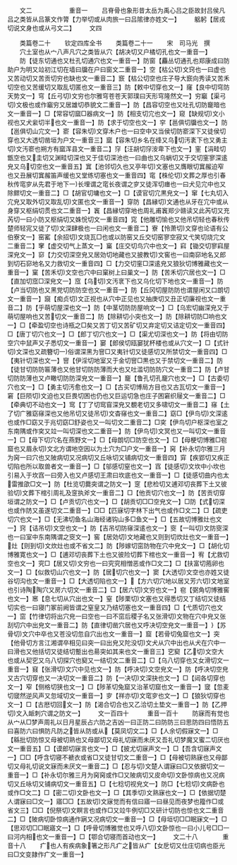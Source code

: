 <!-- { "loadSidebar": true } -->
　　文二　　　　　　重音一
　　吕脊骨也象形昔太岳为禹心吕之臣故封吕侯凡吕之类皆从吕篆文作膂【力举切或从肉旅一曰吕隂律亦姓文一】
　　躳躬【居戎切说文身也或从弓文二】
　　文四









　　类篇卷二十
　　钦定四库全书
　　类篇卷二十一
　　宋　司马光　撰
　　穴土室也从宀八声凡穴之类皆从穴【胡决切又户橘切孔也文一重音一】
　　防【徒东切通也又杜孔切通穴也文一重音一】防窗【麤丛切通孔也郑康成曰防助户为明又竝初江切在墙曰牖在户曰窗文二重音一】空【枯公切文窍也一曰虚也又苦动切又苦贡切穷也缺也文一重音二】窾【枯公切空也庄子导大窾向秀读又苦禾切空也又苦缓切又取乱切匿也文一重音三】防【敕中切穿也文一】窿【良中切穹防天势文一】穹【丘弓切文穷也尔雅穹苍苍天郭璞曰天形穹隆然文一】穷竆【渠弓切文极也或作竆穷又居雄切恭貌文二重音一】防【昌容切空也又吐孔切防竉暗也文一重音一】□【常容切窳□器病文一】防【相支切宂也文一】窥【缺规切文小视也又犬繠切半也文一重音一】防【求于切空也文一】穻【邕俱切牖也文一】防【邕俱切山宂文一】窬【容朱切文穿木户也一曰空中又当侯切防窬深下又徒侯切穿也又大透切凿垣为户文一重音三】窳【容朱切乡名在绛又乌切汚袲下也又勇主切文汚窬也朔方有窳浑县文一重音二】窏【汪胡切窏洝卑下也文一】窐【涓畦切甑空也又圭切又渊畦切深也又于佳切深池也一曰曲也又乌蜗切又于交切窐寥深逺皃又乌切空也文一重音五】窴【池邻切久也又亭年切文塞也又膺眼切窴赧迫窄也又丑展切窴赧笛声缓也又堂练切塞也文一重音四】窀【株伦切文葬之厚也引春秋传窀穸从先君于地下一长埋谓之窀长夜谓之穸又徒浑切瘗也一曰犬见宂中也又除鳏切文一重音二】□【胡官切墉也文一】□【谟官切宂黒皃文一】窜【七丸切入宂皃又取外切又取乱切文匿也文一重音一】穿防【昌縁切文通也从牙在宂中或从身穿又枢绢切贯也文二重音一】竁【昌縁切穿地也周礼甫竁郑少赣读又此芮切又充芮切一曰小防又枢绢切又姝恱切文一重音四】窕【他雕切愉也又他吊切轻也春秋传楚师轻宨又徒了切文深肆极也一曰闲也文一重音二】寮【怜萧切文穿也论语有公伯寮文一】窑窰【余招切文烧瓦□也或以防窑又丘交切窑寥空寂又弋笑切烧宂文二重音二】窙【虚交切气上蒸文一】窼【庄交切鸟穴中也文一】窲【锄交切寥窲屋深皃文一】窌【力交切深空皃又居効切地藏也又披教切文窖也一曰南窌地名又郎到切石窌地名又力救切文一重音四】□【力交切窐□深逺皃又狼狄切博雅藏也文一重音一】窠【苦禾切文空也穴中曰窠树上曰巢文一】防【苦禾切穴居也文一】□【直加切窊□深皃文一】窊【乌切文汚衺下也又乌化切下地也文一重音一】防【卢当切防也又黑党切防防空也文一重音一】防【丘冈切屋防防也谓屋闲又口朗切文一重音一】竀【痴贞切文正视也从穴中正见也又抽庚切又丑正切廉视也文一重音二】防【乎萌切屋深也文一】防【中茎切防防屋响文一】□【乌宏切幽深皃又于萌切屋响也又苦切文一重音二】防【除耕切小突也文一】防【除耕切防□响也文一】□【牵盈切空也诗瓶之□矣又苦丁切又苦矿切又弃定切又诘定切文一重音四】□【唐丁切穴也文一】□【郎丁切穴也文一】□【渠尤切深也文一】防【将由切防空穴中鼠声又子悉切文一重音一】窭【郎侯切瓯窭犹杯楼也或从穴文一】□【式针切文深也又疏簪切一俗谓深黑为窨□又夷针切又徒感切又所禁切文一重音四】□【夷针切深也文一】窨【伊淫切地室又于金切窨□黒也又于禁切文一重音二】防【徒甘切防防匾薄也又他甘切防防薄而大也又吐滥切防防穴文一重音二】防【卢甘切防防薄也又卢瞰切防防深皃文一重音一】竉【鲁孔切孔竉穴也文一】□【古委切穴也文一】□【勇主切汚愈也文一】□【古买切博局方目也又古瓦切文一重音一】窘【巨陨切文迫也又巨畏切困也仍也又巨运切急也庄子困窘织屦文一重音二】□【牵典切不动也文一】窎【丁了切窎窅深皃又覩老切又多啸切文一重音二】窱【土了切广雅窈窱深也又他吊切又徒吊切文杳窱也文一重音二】窈□【伊鸟切文深逺也或作□窈又于兆切窈□舒姿也又一叫切文二重音二】□穾【伊鸟切户枢深也室之东南隅或作穾又竝一叫切深也文二重音一】防【伊鸟切文冥也又一叫切文一重音一】□【母下切穴名在燕野文一】□【母朗切□防空也文一】□【母梗切博雅□窇窟也又眉永切文北方谓地空因以为土穴为□户文一重音一】窉【补永切尔雅三月为窉一曰穴也又陂病切又况病切又丘咏切又铺病切文一重音四】穽【疾郢切又疾正切陷也所以取兽者文一重音一】□【邬感切窒也文一】窞【徒感切文坎中小坎也引易入于坎窞一曰旁入也又卢感切王肃曰坎底也文一重音一】□【徒感切曲内也太雷推欿□文一】防【杜览切爨突谓之防文一】窆【悲检切又逋邓切丧葬下土又彼验切文葬下棺引周礼及窆执斧文一重音二】□【他贡切穴也文一】防【苦贡切穿垣谓之防文一】□【卢贡切穴也文一】□【胡贡切□□空皃文一】□防【式切深也或作防又虽遂切文二重音一】□□【匹寐切字林下出气也或作□文二】□【疏吏切穴也文一】□【无沸切鱼名山海经诸钩山多□鱼文一】□【五故切博雅灶也文一】窍【诘吊切文空也文一】防【吉吊切防窱深逺也文一】窔【一叫切文防窔深也一曰室中东南隅谓之窔文一】窖【居効切文地藏也又则到切炊灶也文一重音一】灶【则到切文炊灶也或不省文二】防【陟嫁切窋防物在穴中皃文一】□【胡化切博雅寛也文一】□【逋邓切丧葬下土也又彼险切葬下棺也文一重音一】宥【尤救切空也文一】究□【居又切文穷也一曰究究相憎恶或作□文二】□【扶富切菢卵也文一】□【似救切山穴也文一】防【居切穴也文一】窦【大透切文空也亦姓又徒谷切沟也文一重音一】□【大透切陷也文一】【方六切穴地以居又芳六切文地室也引诗陶陶穴又房六切文一重音二】□【居六切文穷也文一】窇【弼角切博雅窖也文一】窸【息七切从穴出也文一】窒【陟栗切文塞也又得悉切又丁结切又徒结切实也一曰寝门冢前阙皆谓之窒皇又乃结切塞也文一重音四】□【弋质切穴也文一】窋【竹律切将出穴皃一曰空也一曰不窋后稷子名又张滑切文物在穴中皃又张刮切穴中出皃文一重音二】防【直律切凿穴居也又呼决切空皃文一重音一】【苏骨切文穴中卒也又苍没切忽自穴出也文一重音一】窟【若骨切兔窟也文一】突【他骨切方言江湘谓卒相见曰突一曰出皃又陀没切文犬从穴中出也从犬在穴中一曰滑也又他括切又徒结切蹔出也昜突如其来也文一重音三】穵窫【乙切文空大也或从契穵又乌八切探穴也窫又一结切文二重音二】□【乌八切穿也又女滑切文一重音一】窡【张滑切文穴中见也文一】防【呼决切文空皃文一】防【呼决切空皃又古穴切穿也又一决切文一重音二】防【一决切文深抉也文一】□【闼各切穿也文一】窄【侧格切狭也文一】□【陟革切兔窟又治革切窟也文一重音一】窢【忽麦切窢然逆风声又忽域切文一重音一】穸【祥亦切文窀穸也文一】□【狼狄切穿也文一】□【古厯切回文一】防【渴合切合也又乙洽切土垫文一重音一】防【乙押切文入衇刺穴谓之防文一】
　　文一百四十　　　重音一百十
　　防寐而有觉也从宀从□梦声周礼以日月星辰占六防之吉凶一曰正防二曰防防三曰思防四曰悟防五曰喜防六曰惧防凡防之皆从防或从【莫凤切文二】□【人余切假寐文一】□【緜批切防惊又母被切熟也又母鄙切又母礼切寐而未厌又吾礼切梦魔又蜜二切厌也文一重音五】□【谟郎切寐言也文一】□【披尤切寐声文一】□【吾含切寐声文一】□□【呼含切寝不褫衣或省□又徒甘切文二重音一】□【母被切熟寐也又母鄙切又母礼切说文寐而未厌文一重音二】□【忍与切文楚人谓寐曰□又依据切文一重音一】□【补永切尔雅三月为窉窉或作□又陂病切又皮命切文卧惊病也又况病切又丘咏切又铺病切文一重音五】□【七稔切视皃文一】防□【七稔切文病卧也或作□文二】□【密二切文卧也文一】□【其季切文熟寐也文一】□【依据切楚人谓寐曰□文一】寤□□【五故切文寐觉而有信曰寤一曰昼见而夜梦也籀作□或省文三】□□【倪祭切文瞑言也或作□又竝牛例切□又研计切防也惊也文二重音二】□【陂病切卧惊病通作寎又况病切文一重音一】□【母垣切□□眠寐文一】□【思邓切□□眠寤文一】□【呼骨切博雅觉也又呼八切文卧惊也一曰小儿号□□一曰河内相也文一重音一】□【鄂合切寝而首动也文一】
　　文二十八　　　　重音十八
　　疒也人有疾病象箸之形凡疒之皆从疒【女戹切又仕庄切病也臣光曰□文变隷作疒文一重音一】
